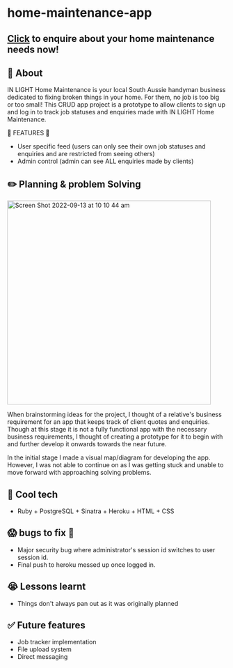 # home-maintenance-app

## [Click](https://tranquil-depths-46892.herokuapp.com/) to enquire about your home maintenance needs now!

## :book: About 

IN LIGHT Home Maintenance is your local South Aussie handyman business dedicated to fixing broken things in your home. For them, no job is too big or too small! 
This CRUD app project is a prototype to allow clients to sign up and log in to track job statuses and enquiries made with IN LIGHT Home Maintenance. 

:cake: FEATURES :cake:
- User specific feed (users can only see their own job statuses and enquiries and are restricted from seeing others)
- Admin control (admin can see ALL enquiries made by clients)

## :pencil2: Planning & problem Solving
<img width="468" alt="Screen Shot 2022-09-13 at 10 10 44 am" src="https://user-images.githubusercontent.com/110873301/189785763-5326fecb-e177-4707-95ce-56b2248c5ca3.png">

When brainstorming ideas for the project, I thought of a relative's business requirement for an app that keeps track of client quotes and enquiries. Though at this stage it is not a fully functional app with the necessary business requirements, I thought of creating a prototype for it to begin with and further develop it onwards towards the near future.

In the initial stage I made a visual map/diagram for developing the app. However, I was not able to continue on as I was getting stuck and unable to move forward with approaching solving problems. 

## :rocket: Cool tech
- Ruby + PostgreSQL + Sinatra + Heroku + HTML + CSS

## :scream: bugs to fix :shit:
- Major security bug where administrator's session id switches to user session id.
- Final push to heroku messed up once logged in.

## :sob: Lessons learnt
- Things don't always pan out as it was originally planned

## :white_check_mark: Future features
- Job tracker implementation 
- File upload system
- Direct messaging

